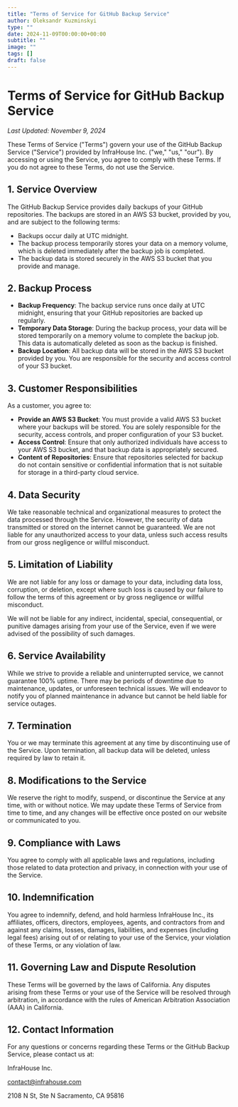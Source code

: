 ```yaml
---
title: "Terms of Service for GitHub Backup Service"
author: Oleksandr Kuzminskyi
type: ""
date: 2024-11-09T00:00:00+00:00
subtitle: ""
image: ""
tags: []
draft: false
---
```

# Terms of Service for GitHub Backup Service

*Last Updated: November 9, 2024*

These Terms of Service ("Terms") govern your use of the GitHub Backup Service 
("Service") provided by InfraHouse Inc. 
("we," "us," "our"). By accessing or using the Service, 
you agree to comply with these Terms. 
If you do not agree to these Terms, do not use the Service.

## 1. Service Overview

The GitHub Backup Service provides daily backups of your GitHub repositories. 
The backups are stored in an AWS S3 bucket, provided by you, 
and are subject to the following terms:

* Backups occur daily at UTC midnight.
* The backup process temporarily stores your data on a memory volume, 
which is deleted immediately after the backup job is completed.
* The backup data is stored securely in the AWS S3 bucket that you provide and 
manage.


## 2. Backup Process

* **Backup Frequency**: The backup service runs once daily at UTC midnight, 
ensuring that your GitHub repositories are backed up regularly.
* **Temporary Data Storage**: During the backup process, 
your data will be stored temporarily on a memory volume to complete 
the backup job. This data is automatically deleted as soon as 
the backup is finished.
* **Backup Location**: All backup data will be stored in 
the AWS S3 bucket provided by you. You are responsible 
for the security and access control of your S3 bucket.

## 3. Customer Responsibilities

As a customer, you agree to:

* **Provide an AWS S3 Bucket**: You must provide a valid AWS S3 bucket 
where your backups will be stored. You are solely 
responsible for the security, access controls, 
and proper configuration of your S3 bucket.
* **Access Control**: Ensure that only authorized 
individuals have access to your AWS S3 bucket, 
and that backup data is appropriately secured.
* **Content of Repositories**: Ensure that repositories selected 
for backup do not contain sensitive or confidential information 
that is not suitable for storage in a third-party cloud service.

## 4. Data Security

We take reasonable technical and organizational measures 
to protect the data processed through the Service. 
However, the security of data transmitted or stored on 
the internet cannot be guaranteed. We are not liable 
for any unauthorized access to your data, unless such access 
results from our gross negligence or willful misconduct.

## 5. Limitation of Liability

We are not liable for any loss or damage to your data, including data loss, 
corruption, or deletion, except where such loss is caused 
by our failure to follow the terms of this agreement 
or by gross negligence or willful misconduct.

We will not be liable for any indirect, incidental, special, 
consequential, or punitive damages arising from your use of 
the Service, even if we were advised of the possibility of such damages.

## 6. Service Availability

While we strive to provide a reliable and uninterrupted service, 
we cannot guarantee 100% uptime. 
There may be periods of downtime due to maintenance, updates, 
or unforeseen technical issues. We will endeavor to notify you of 
planned maintenance in advance but cannot be held liable for service outages.

## 7. Termination

You or we may terminate this agreement at any time by discontinuing 
use of the Service. Upon termination, all backup data will be deleted, 
unless required by law to retain it.

## 8. Modifications to the Service

We reserve the right to modify, suspend, or discontinue 
the Service at any time, with or without notice. 
We may update these Terms of Service from time to time, 
and any changes will be effective once posted on our website 
or communicated to you.

## 9. Compliance with Laws

You agree to comply with all applicable laws and regulations, 
including those related to data protection and privacy, 
in connection with your use of the Service.

## 10. Indemnification

You agree to indemnify, defend, 
and hold harmless InfraHouse Inc., its affiliates, officers, 
directors, employees, agents, and contractors from and against 
any claims, losses, damages, liabilities, 
and expenses (including legal fees) arising out of or relating 
to your use of the Service, your violation of these Terms, 
or any violation of law.

## 11. Governing Law and Dispute Resolution

These Terms will be governed by the laws of California. 
Any disputes arising from these Terms or your use of 
the Service will be resolved through arbitration, 
in accordance with the rules of American Arbitration Association (AAA) 
in California.

## 12. Contact Information

For any questions or concerns regarding these Terms or the GitHub Backup Service, please contact us at:

InfraHouse Inc.

contact@infrahouse.com

2108 N St, Ste N
Sacramento, CA 95816
